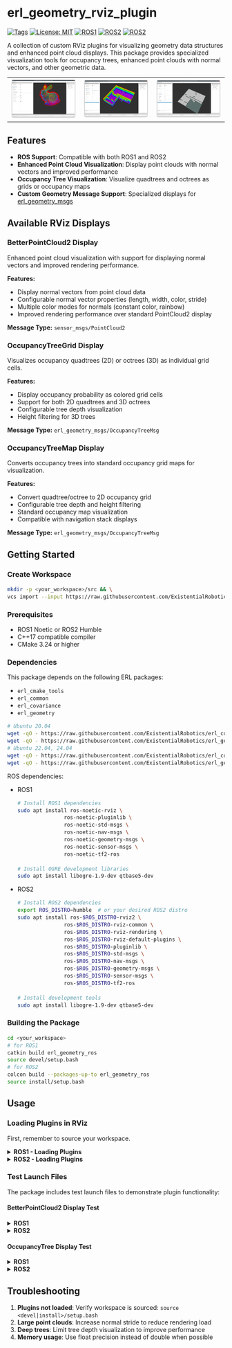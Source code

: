 # erl_geometry_rviz_plugin

[![Tags](https://img.shields.io/github/v/tag/ExistentialRobotics/erl_geometry_rviz_plugin?label=version)](https://github.com/ExistentialRobotics/erl_geometry_rviz_plugin/tags)
[![License: MIT](https://img.shields.io/badge/License-MIT-yellow.svg)](https://opensource.org/licenses/MIT)
[![ROS1](https://img.shields.io/badge/ROS1-noetic-blue)](http://wiki.ros.org/)
[![ROS2](https://img.shields.io/badge/ROS2-humble-blue)](https://docs.ros.org/)
[![ROS2](https://img.shields.io/badge/ROS2-jazzy-blue)](https://docs.ros.org/)

A collection of custom RViz plugins for visualizing geometry data structures and enhanced point cloud displays. This package provides specialized visualization tools for occupancy trees, enhanced point clouds with normal vectors, and other geometric data.

|                                                         |                                                         |                                                        |
| ------------------------------------------------------- | ------------------------------------------------------- | ------------------------------------------------------ |
| ![](launch/assets/test_better_point_cloud2_display.png) | ![](launch/assets/test_occupancy_tree_grid_display.png) | ![](launch/assets/test_occupancy_tree_map_display.png) |

## Features

- **ROS Support**: Compatible with both ROS1 and ROS2
- **Enhanced Point Cloud Visualization**: Display point clouds with normal vectors and improved performance
- **Occupancy Tree Visualization**: Visualize quadtrees and octrees as grids or occupancy maps
- **Custom Geometry Message Support**: Specialized displays for [erl_geometry_msgs](https://github.com/ExistentialRobotics/erl_geometry_msgs)

## Available RViz Displays

### BetterPointCloud2 Display
Enhanced point cloud visualization with support for displaying normal vectors and improved rendering performance.

**Features:**
- Display normal vectors from point cloud data
- Configurable normal vector properties (length, width, color, stride)
- Multiple color modes for normals (constant color, rainbow)
- Improved rendering performance over standard PointCloud2 display

**Message Type:** `sensor_msgs/PointCloud2`

### OccupancyTreeGrid Display
Visualizes occupancy quadtrees (2D) or octrees (3D) as individual grid cells.

**Features:**
- Display occupancy probability as colored grid cells
- Support for both 2D quadtrees and 3D octrees
- Configurable tree depth visualization
- Height filtering for 3D trees

**Message Type:** `erl_geometry_msgs/OccupancyTreeMsg`

### OccupancyTreeMap Display
Converts occupancy trees into standard occupancy grid maps for visualization.

**Features:**
- Convert quadtree/octree to 2D occupancy grid
- Configurable tree depth and height filtering
- Standard occupancy map visualization
- Compatible with navigation stack displays

**Message Type:** `erl_geometry_msgs/OccupancyTreeMsg`

## Getting Started

### Create Workspace

```bash
mkdir -p <your_workspace>/src && \
vcs import --input https://raw.githubusercontent.com/ExistentialRobotics/erl_geometry_rviz_plugin/refs/heads/main/erl_geometry_rviz_plugin.repos <your_workspace>/src
```
### Prerequisites

- ROS1 Noetic or ROS2 Humble
- C++17 compatible compiler
- CMake 3.24 or higher

### Dependencies

This package depends on the following ERL packages:
- `erl_cmake_tools`
- `erl_common`
- `erl_covariance`
- `erl_geometry`

```bash
# Ubuntu 20.04
wget -qO - https://raw.githubusercontent.com/ExistentialRobotics/erl_common/refs/heads/main/scripts/setup_ubuntu_20.04.bash | bash
wget -qO - https://raw.githubusercontent.com/ExistentialRobotics/erl_geometry/refs/heads/main/scripts/setup_ubuntu_20.04.bash | bash
# Ubuntu 22.04, 24.04
wget -qO - https://raw.githubusercontent.com/ExistentialRobotics/erl_common/refs/heads/main/scripts/setup_ubuntu_22.04_24.04.bash | bash
wget -qO - https://raw.githubusercontent.com/ExistentialRobotics/erl_geometry/refs/heads/main/scripts/setup_ubuntu_22.04_24.04.bash | bash
```

ROS dependencies:

- ROS1
   ```bash
   # Install ROS1 dependencies
   sudo apt install ros-noetic-rviz \
                  ros-noetic-pluginlib \
                  ros-noetic-std-msgs \
                  ros-noetic-nav-msgs \
                  ros-noetic-geometry-msgs \
                  ros-noetic-sensor-msgs \
                  ros-noetic-tf2-ros

   # Install OGRE development libraries
   sudo apt install libogre-1.9-dev qtbase5-dev
   ```

- ROS2
   ```bash
   # Install ROS2 dependencies
   export ROS_DISTRO=humble  # or your desired ROS2 distro
   sudo apt install ros-$ROS_DISTRO-rviz2 \
                  ros-$ROS_DISTRO-rviz-common \
                  ros-$ROS_DISTRO-rviz-rendering \
                  ros-$ROS_DISTRO-rviz-default-plugins \
                  ros-$ROS_DISTRO-pluginlib \
                  ros-$ROS_DISTRO-std-msgs \
                  ros-$ROS_DISTRO-nav-msgs \
                  ros-$ROS_DISTRO-geometry-msgs \
                  ros-$ROS_DISTRO-sensor-msgs \
                  ros-$ROS_DISTRO-tf2-ros

   # Install development tools
   sudo apt install libogre-1.9-dev qtbase5-dev
   ```

### Building the Package

```bash
cd <your_workspace>
# for ROS1
catkin build erl_geometry_ros
source devel/setup.bash
# for ROS2
colcon build --packages-up-to erl_geometry_ros
source install/setup.bash
```

## Usage

### Loading Plugins in RViz

First, remember to source your workspace.

<details>
<summary><b>ROS1 - Loading Plugins</b></summary>

1. Launch RViz: `rosrun rviz rviz`
2. Click "Add" in the Displays panel
3. Select "By display type" tab
4. Find plugins under:
   - `erl_geometry_rviz_plugin/OccupancyTreeGrid`
   - `erl_geometry_rviz_plugin/OccupancyTreeMap`
   - `erl_geometry_rviz_plugin/BetterPointCloud2`

</details>

<details>
<summary><b>ROS2 - Loading Plugins</b></summary>

1. Launch RViz2: `ros2 run rviz2 rviz2`
2. Click "Add" in the Displays panel
3. Select "By display type" tab
4. Find plugins under:
   - `erl_geometry/OccupancyTreeGrid`
   - `erl_geometry/OccupancyTreeMap`
   - `BetterPointCloud2`

</details>

### Test Launch Files

The package includes test launch files to demonstrate plugin functionality:

#### BetterPointCloud2 Display Test

<details>
<summary><b>ROS1</b></summary>

```bash
roslaunch erl_geometry_rviz_plugin test_rviz_plugin_better_point_cloud2_display.launch
```
</details>

<details>
<summary><b>ROS2</b></summary>

```bash
ros2 launch erl_geometry_rviz_plugin test_rviz_plugin_better_point_cloud2_display_launch.py
```
</details>

#### OccupancyTree Display Test

<details>
<summary><b>ROS1</b></summary>

```bash
roslaunch erl_geometry_rviz_plugin test_rviz_plugin_occupancy_tree_display.launch
```
</details>

<details>
<summary><b>ROS2</b></summary>

```bash
ros2 launch erl_geometry_rviz_plugin test_rviz_plugin_occupancy_tree_display_launch.py
```
</details>


## Troubleshooting

1. **Plugins not loaded**: Verify workspace is sourced: `source <devel|install>/setup.bash`
1. **Large point clouds**: Increase normal stride to reduce rendering load
2. **Deep trees**: Limit tree depth visualization to improve performance
3. **Memory usage**: Use float precision instead of double when possible
